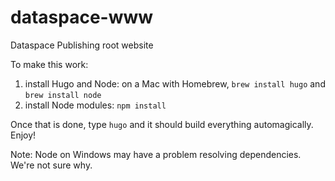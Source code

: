 # dataspace-www
Dataspace Publishing root website

To make this work:

1. install Hugo and Node: on a Mac with Homebrew, `brew install hugo` and `brew install node`
2. install Node modules: `npm install`

Once that is done, type `hugo` and it should build everything automagically. Enjoy!

Note: Node on Windows may have a problem resolving dependencies. We're not sure why.
